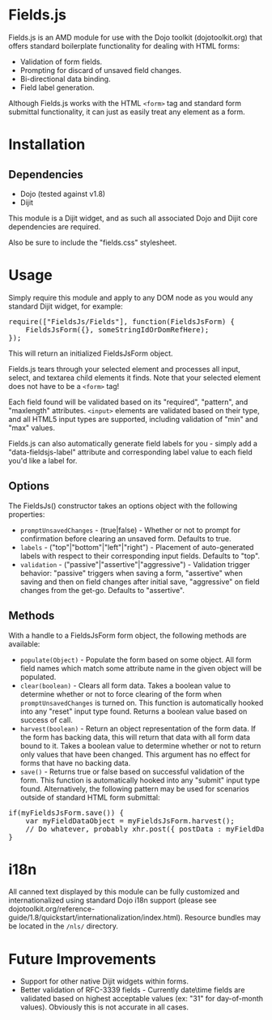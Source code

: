 Fields.js
==============

Fields.js is an AMD module for use with the Dojo toolkit (dojotoolkit.org) that offers standard boilerplate functionality for dealing with HTML forms:

* Validation of form fields.
* Prompting for discard of unsaved field changes.
* Bi-directional data binding.
* Field label generation.

Although Fields.js works with the HTML `<form>` tag and standard form submittal functionality, it can just as easily treat any element as a form.

# Installation

## Dependencies

* Dojo (tested against v1.8)
* Dijit

This module is a Dijit widget, and as such all associated Dojo and Dijit core dependencies are required.

Also be sure to include the "fields.css" stylesheet.

# Usage

Simply require this module and apply to any DOM node as you would any standard Dijit widget, for example:

<pre>
require(["FieldsJs/Fields"], function(FieldsJsForm) {
    FieldsJsForm({}, someStringIdOrDomRefHere);
});
</pre>

This will return an initialized FieldsJsForm object.

Fields.js tears through your selected element and processes all input, select, and textarea child elements it finds.  Note that your selected element does not have to be a `<form>` tag!

Each field found will be validated based on its "required", "pattern", and "maxlength" attributes.  `<input>` elements are validated based on their type, and all HTML5 input types are supported, including validation of "min" and "max" values. 

Fields.js can also automatically generate field labels for you - simply add a "data-fieldsjs-label" attribute and corresponding label value to each field you'd like a label for.

## Options

The FieldsJs() constructor takes an options object with the following properties:

* `promptUnsavedChanges` - (true|false) - Whether or not to prompt for confirmation before clearing an unsaved form.  Defaults to true.
* `labels` - ("top"|"bottom"|"left"|"right") - Placement of auto-generated labels with respect to their corresponding input fields.  Defaults to "top".
* `validation` - ("passive"|"assertive"|"aggressive") - Validation trigger behavior: "passive" triggers when saving a form, "assertive" when saving and then on field changes after initial save, "aggressive" on field changes from the get-go.  Defaults to "assertive".

## Methods

With a handle to a FieldsJsForm form object, the following methods are available:

* `populate(Object)` - Populate the form based on some object.  All form field names which match some attribute name in the given object will be populated.
* `clear(boolean)` - Clears all form data.  Takes a boolean value to determine whether or not to force clearing of the form when `promptUnsavedChanges` is turned on.  This function is automatically hooked into any "reset" input type found.  Returns a boolean value based on success of call.
* `harvest(boolean)` - Return an object representation of the form data.  If the form has backing data, this will return that data with all form data bound to it.  Takes a boolean value to determine whether or not to return only values that have been changed.  This argument has no effect for forms that have no backing data. 
* `save()` - Returns true or false based on successful validation of the form.  This function is automatically hooked into any "submit" input type found.  Alternatively, the following pattern may be used for scenarios outside of standard HTML form submittal:

<pre>
if(myFieldsJsForm.save()) {
	var myFieldDataObject = myFieldsJsForm.harvest();
	// Do whatever, probably xhr.post({ postData : myFieldDataObject })
}
</pre>

# i18n

All canned text displayed by this module can be fully customized and internationalized using standard Dojo i18n support (please see dojotoolkit.org/reference-guide/1.8/quickstart/internationalization/index.html).  Resource bundles may be located in the `/nls/` directory.

# Future Improvements

* Support for other native Dijit widgets within forms.
* Better validation of RFC-3339 fields - Currently date\time fields are validated based on highest acceptable values (ex: "31" for day-of-month values).  Obviously this is not accurate in all cases.
